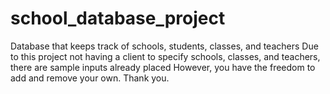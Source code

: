 # school_database_project
Database that keeps track of schools, students, classes, and teachers
Due to this project not having a client to specify schools, classes, and teachers, there are sample inputs already placed
However, you have the freedom to add and remove your own.
Thank you.